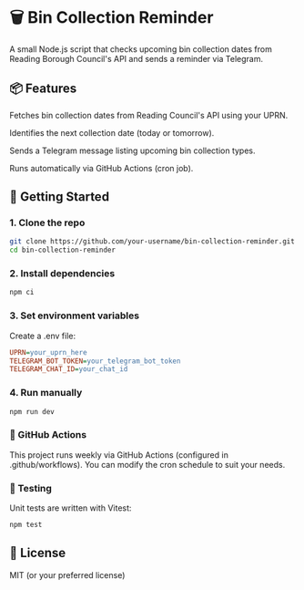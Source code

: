 # 🗑️ Bin Collection Reminder

A small Node.js script that checks upcoming bin collection dates from Reading Borough Council's API and sends a reminder via Telegram.

## 📦 Features

Fetches bin collection dates from Reading Council's API using your UPRN.

Identifies the next collection date (today or tomorrow).

Sends a Telegram message listing upcoming bin collection types.

Runs automatically via GitHub Actions (cron job).

## 🚀 Getting Started

### 1. Clone the repo

```bash
git clone https://github.com/your-username/bin-collection-reminder.git
cd bin-collection-reminder
```

### 2. Install dependencies

```bash
npm ci
```

### 3. Set environment variables

Create a .env file:

```ini
UPRN=your_uprn_here
TELEGRAM_BOT_TOKEN=your_telegram_bot_token
TELEGRAM_CHAT_ID=your_chat_id
```

### 4. Run manually

```bash
npm run dev
```

### 🤖 GitHub Actions

This project runs weekly via GitHub Actions (configured in .github/workflows). You can modify the cron schedule to suit your needs.

### 🧪 Testing

Unit tests are written with Vitest:

```bash
npm test
```

## 🪪 License

MIT (or your preferred license)
